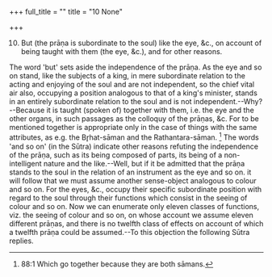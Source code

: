 +++
full_title = ""
title = "10 None"

+++




10. But (the prāṇa is subordinate to the soul) like the eye, &c., on account of being taught with them (the eye, &c.), and for other reasons.

The word 'but' sets aside the independence of the prāṇa. As the eye and so on stand, like the subjects of a king, in mere subordinate relation to the acting and enjoying of the soul and are not independent, so the chief vital air also, occupying a position analogous to that of a king's minister, stands in an entirely subordinate relation to the soul and is not independent.--Why?--Because it is taught (spoken of) together with them, i.e. the eye and the other organs, in such passages as the colloquy of the prāṇas, &c. For to be mentioned together is appropriate only in the case of things with the same attributes, as e.g. the Br̥hat-sāman and the Rathantara-sāman. [^fn_58] The words 'and so on' (in the Sūtra) indicate other reasons refuting the independence of the prāṇa, such as its being composed of parts, its being of a non-intelligent nature and the like.--Well, but if it be admitted that the prāṇa stands to the soul in the relation of an instrument as the eye and so on. it will follow that we must assume another sense-object analogous to colour and so on. For the eyes, &c., occupy their specific subordinate position with regard to the soul through their functions which consist in the seeing of colour and so on. Now we can enumerate only eleven classes of functions, viz. the seeing of colour and so on, on whose account we assume eleven different prāṇas, and there is no twelfth class of effects on account of which a twelfth prāṇa could be assumed.--To this objection the following Sūtra replies.

[^fn_58]: 88:1 Which go together because they are both sāmans.

